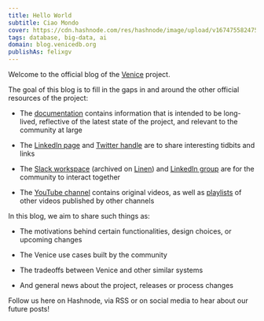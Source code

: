 ```yaml
---
title: Hello World
subtitle: Ciao Mondo
cover: https://cdn.hashnode.com/res/hashnode/image/upload/v1674755824751/TH9mgGLAO.webp?auto=compress
tags: database, big-data, ai
domain: blog.venicedb.org
publishAs: felixgv 
---
```


Welcome to the official blog of the [Venice](https://github.com/linkedin/venice) project.

The goal of this blog is to fill in the gaps in and around the other official resources of the project:

* The [documentation](https://venicedb.org) contains information that is intended to be long-lived, reflective of the latest state of the project, and relevant to the community at large
    
* The [LinkedIn page](https://www.linkedin.com/company/venicedb) and [Twitter handle](http://twitter.com/VeniceDataBase) are to share interesting tidbits and links
    
* The [Slack workspace](http://slack.venicedb.org) (archived on [Linen](http://linen.venicedb.org)) and [LinkedIn group](https://www.linkedin.com/groups/14129519/) are for the community to interact together
    
* The [YouTube channel](https://www.youtube.com/@VeniceDB) contains original videos, as well as [playlists](https://youtube.com/@VeniceDB/playlists) of other videos published by other channels
    

In this blog, we aim to share such things as:

* The motivations behind certain functionalities, design choices, or upcoming changes
    
* The Venice use cases built by the community
    
* The tradeoffs between Venice and other similar systems
    
* And general news about the project, releases or process changes
    

Follow us here on Hashnode, via RSS or on social media to hear about our future posts!
